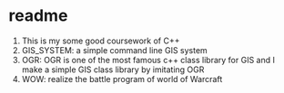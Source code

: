 # readme
1. This is my some good coursework of C++
2. GIS_SYSTEM: a simple command line GIS system
3. OGR: OGR is one of the most famous c++ class library for GIS and I make a simple GIS class library by imitating OGR
4. WOW: realize the battle program of world of Warcraft
